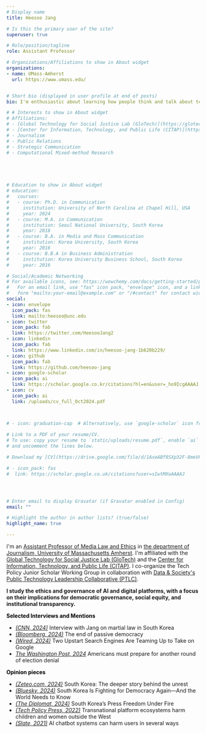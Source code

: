 ```yaml
---
# Display name
title: Heesoo Jang

# Is this the primary user of the site?
superuser: true

# Role/position/tagline
role: Assistant Professor

# Organizations/Affiliations to show in About widget
organizations:
- name: UMass-Amherst
  url: https://www.umass.edu/


# Short bio (displayed in user profile at end of posts)
bio: I'm enthusiastic about learning how people think and talk about technology and which factors influence them to do so. Through my research, I aim to address the multifaceted impacts of AI systems and digital platforms on people and society and their implications for democracy. More specifically, I look into the discourses, framing efforts, and ethical issues of AI technology and digital platforms. 

# # Interests to show in About widget
# Affiliations:
# - [Global Technology for Social Justice Lab (GloTech)](https://glotechlab.net/)
# - [Center for Information, Technology, and Public Life (CITAP)](https://citap.unc.edu/)
# - Journalism
# - Public Relations
# - Strategic Communication
# - Computational Mixed-method Research





# Education to show in About widget
# education:
#   courses:
#   - course: Ph.D. in Communication
#     institution: University of North Carolina at Chapel Hill, USA
#     year: 2024
#   - course: M.A. in Communication
#     institution: Seoul National University, South Korea
#     year: 2018
#   - course: B.A. in Media and Mass Communication
#     institution: Korea University, South Korea
#     year: 2016
#   - course: B.B.A in Business Administration
#     institution: Korea University Business School, South Korea
#     year: 2016

# Social/Academic Networking
# For available icons, see: https://wowchemy.com/docs/getting-started/page-builder/#icons
#   For an email link, use "fas" icon pack, "envelope" icon, and a link in the
#   form "mailto:your-email@example.com" or "/#contact" for contact widget.
social:
- icon: envelope
  icon_pack: fas
  link: mailto:heesoo@unc.edu
- icon: twitter
  icon_pack: fab
  link: https://twitter.com/HeesooJang2
- icon: linkedin
  icon_pack: fab
  link: https://www.linkedin.com/in/heesoo-jang-1b620b229/
- icon: github
  icon_pack: fab
  link: https://github.com/heesoo-jang
- icon: google-scholar
  icon_pack: ai
  link: https://scholar.google.co.kr/citations?hl=en&user=_ho9IcgAAAAJ
- icon: cv
  icon_pack: ai
  link: /uploads/cv_full_Oct2024.pdf



# - icon: graduation-cap  # Alternatively, use `google-scholar` icon from `ai` icon pack
 
# Link to a PDF of your resume/CV.
# To use: copy your resume to `static/uploads/resume.pdf`, enable `ai` icons in `params.toml`, 
# and uncomment the lines below.

# Download my [CV](https://drive.google.com/file/d/1AseABf8SXp32F-8meVFYr5okzXXGVAyI/view?usp=sharing)

# - icon_pack: fas
#  link: https://scholar.google.co.uk/citations?user=sIwtMXoAAAAJ




# Enter email to display Gravatar (if Gravatar enabled in Config)
email: ""

# Highlight the author in author lists? (true/false)
highlight_name: true

---
```


I'm an [Assistant Professor of Media Law and Ethics](https://www.umass.edu/journalism/news/journalism-announces-hiring-heesoo-jang) in [the department of Journalism, University of Massachusetts Amherst](https://www.umass.edu/journalism/). I'm affiliated with the [Global Technology for Social Justice Lab (GloTech)](https://glotechlab.net/) and the [Center for Information, Technology, and Public Life (CITAP)](https://citap.unc.edu/). I co-organize the Tech Policy Junior Scholar Working Group in collaboration with [Data & Society's Public Technology Leadership Collaborative (PTLC)](https://datasociety.net/public-technology-leadership-collaborative/).

**I study the ethics and governance of AI and digital platforms, with a focus on their implications for democratic governance, social equity, and institutional transparency.** 

<!-- As AI and digital platforms transform how information is produced and disseminated, I investigate their implications for democratic governance, social equity, and institutional transparency. I focus on addressing the disproportionate harms these technologies impose on historically marginalized communities, including but not limited to women, children, people of color, and populations in the [Majority World](https://dl.acm.org/doi/abs/10.1145/3584931.3608439). I am particularly focused on the impact of these technologies on journalism, public relations, and legal systems—critical pillars of a healthy democracy that hold power to account, amplify marginalized voices, and foster informed public debate. -->

**<span style="color: black;">Selected Interviews and Mentions</span>**
- <i>[(CNN, 2024)](https://youtu.be/VF-XQp4BBW4)</i> Interview with Jang on martial law in South Korea
- <i>[(Bloomberg, 2024)](https://www.bloomberg.com/news/features/2024-12-06/south-korea-s-brush-with-martial-law-is-a-warning-to-democratic-nations)</i> The end of passive democracy
- <i>[(Wired, 2024)](https://www.wired.com/story/ecosia-qwant-eusp-take-on-google-search-index/)</i> Two Upstart Search Engines Are Teaming Up to Take on Google
- <i>[The Washington Post, 2024](https://www.washingtonpost.com/opinions/2024/05/14/election-denial-prevention/)</i> Americans must prepare for another round of election denial

**<span style="color: black;">Opinion pieces</span>**

- <i>[(Zeteo.com, 2024)](https://zeteo.com/p/south-korea-deeper-story-democracy-martial-law-yoon)</i> South Korea: The deeper story behind the unrest
- <i>[(Bluesky, 2024)](https://bsky.app/profile/heesoojang.bsky.social/post/3lcfwf2fldc2e)</i> South Korea Is Fighting for Democracy Again—And the World Needs to Know
- <i>[(The Diplomat, 2024)](https://thediplomat.com/2024/03/south-koreas-press-freedom-under-fire/)</i> South Korea’s Press Freedom Under Fire
- <i>[(Tech Policy Press, 2022)](https://techpolicy.press/tech-companies-sit-on-sidelines-while-korean-children-are-drawn-into-digital-sex-trafficking/)</i> Transnational platform ecosystems harm children and women outside the West
- <i>[(Slate, 2021)](https://slate.com/technology/2021/04/scatterlab-lee-luda-chatbot-kakaotalk-ai-privacy.html)</i> AI chatbot systems can harm users in several ways

